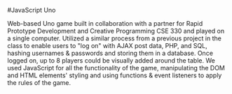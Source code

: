 #JavaScript Uno

Web-based Uno game built in collaboration with a partner for Rapid Prototype Development and Creative Programming CSE 330 and played on a single computer. Utilized a similar process from a previous project in the class to enable users to "log on" with AJAX post data, PHP, and SQL, hashing usernames & passwords and storing them in a database. Once logged on, up to 8 players could be visually added around the table. We used JavaScript for all the functionality of the game, manipulating the DOM and HTML elements' styling and using functions & event listeners to apply the rules of the game.
